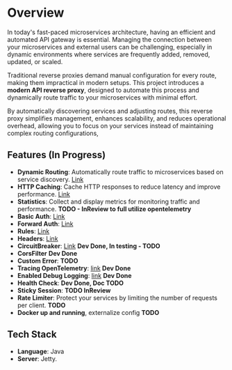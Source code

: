 # Overview

In today's fast-paced microservices architecture, having an efficient and automated API gateway is essential. Managing the connection between your microservices and external users can be challenging, especially in dynamic environments where services are frequently added, removed, updated, or scaled.

Traditional reverse proxies demand manual configuration for every route, making them impractical in modern setups. This project introduces a **modern API reverse proxy**, designed to automate this process and dynamically route traffic to your microservices with minimal effort.

By automatically discovering services and adjusting routes, this reverse proxy simplifies management, enhances scalability, and reduces operational overhead, allowing you to focus on your services instead of maintaining complex routing configurations,

## Features (In Progress)

- **Dynamic Routing**: Automatically route traffic to microservices based on service discovery. [Link](https://jetproxy.andywiranata.me/docs/routing/overview)
- **HTTP Caching**: Cache HTTP responses to reduce latency and improve performance. [Link](https://jetproxy.andywiranata.me/docs/middleware/cache)
- **Statistics**: Collect and display metrics for monitoring traffic and performance. **TODO - InReview to full utilize opentelemetry** 
- **Basic Auth**:  [Link](https://jetproxy.andywiranata.me/docs/middleware/basic-auth)
- **Forward Auth**: [Link](https://jetproxy.andywiranata.me/docs/middleware/forward-auth)
- **Rules**: [Link](https://jetproxy.andywiranata.me/docs/middleware/rules)
- **Headers**: [Link](https://jetproxy.andywiranata.me/docs/middleware/headers)
- **CircuitBreaker**: [Link](https://jetproxy.andywiranata.me/docs/middleware/circuit-breaker) **Dev Done, In testing - TODO**
- **CorsFilter** **Dev Done**
- **Custom Error**: **TODO**
- **Tracing OpenTelemetry**: [link](https://jetproxy.andywiranata.me/docs/observability/metrics) **Dev Done**
- **Enabled Debug Logging**: [link](https://jetproxy.andywiranata.me/docs/observability/logs) **Dev Done**
- **Health Check**: **Dev Done, Doc TODO**
- **Sticky Session**: **TODO InReview**
- **Rate Limiter**: Protect your services by limiting the number of requests per client. **TODO**
- **Docker up and running**, externalize config **TODO**

## Tech Stack

- **Language**: Java
- **Server**: Jetty.
